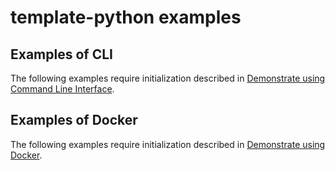 # template-python examples

## Examples of CLI

The following examples require initialization described in [Demonstrate using Command Line Interface].

## Examples of Docker

The following examples require initialization described in [Demonstrate using Docker].

[Demonstrate using Command Line Interface]: ../README.md#demonstrate-using-command-line-interface
[Demonstrate using Docker]: ../README.md#demonstrate-using-docker
